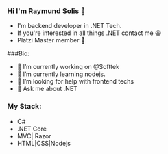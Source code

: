 ### Hi I'm Raymund Solis 👋

<!--
**raytho/raytho** is a ✨ _special_ ✨ repository because its `README.md` (this file) appears on your GitHub profile.
-->

- I'm backend developer in .NET Tech. 
- If you're interested in all things .NET contact me :grinning:
- Platzi Master member :green_heart:

###Bio: 
- 🔭 I’m currently working on @Softtek
- 🌱 I’m currently learning nodejs.
- 🤔 I’m looking for help with frontend techs
- 💬 Ask me about .NET 

### My Stack:
- C# 
- .NET Core
- MVC| Razor
- HTML|CSS|Nodejs
